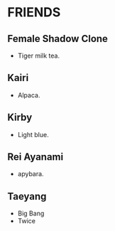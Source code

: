 # FRIENDS

## Female Shadow Clone

- Tiger milk tea.

## Kairi

- Alpaca.

## Kirby

- Light blue.

## Rei Ayanami

- apybara.

## Taeyang

- Big Bang
- Twice